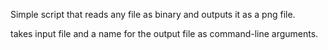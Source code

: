 Simple script that reads any file as binary and outputs it as a png file.

takes input file and a name for the output file as command-line arguments.
